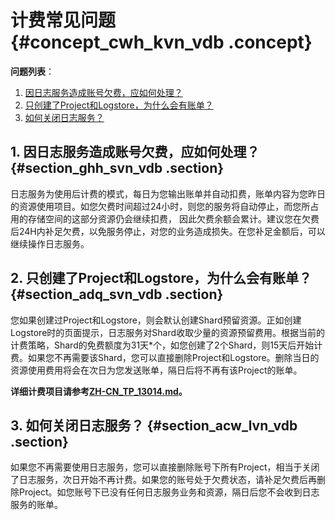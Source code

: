 # 计费常见问题 {#concept_cwh_kvn_vdb .concept}

**问题列表**：

1.  [因日志服务造成账号欠费，应如何处理？](#)
2.  [只创建了Project和Logstore，为什么会有账单？](#)
3.  [如何关闭日志服务？](#)

## 1. 因日志服务造成账号欠费，应如何处理？ {#section_ghh_svn_vdb .section}

日志服务为使用后计费的模式，每日为您输出账单并自动扣费，账单内容为您昨日的资源使用项目。如您欠费时间超过24小时，则您的服务将自动停止，而您所占用的存储空间的这部分资源仍会继续扣费， 因此欠费余额会累计。建议您在欠费后24H内补足欠费，以免服务停止，对您的业务造成损失。在您补足金额后，可以继续操作日志服务。

## 2. 只创建了Project和Logstore，为什么会有账单？ {#section_adq_svn_vdb .section}

您如果创建过Project和Logstore，则会默认创建Shard预留资源。正如创建Logstore时的页面提示，日志服务对Shard收取少量的资源预留费用。根据当前的计费策略，Shard的免费额度为31天\*个，如您创建了2个Shard，则15天后开始计费。如果您不再需要该Shard，您可以直接删除Project和Logstore。删除当日的资源使用费用将会在次日为您发送账单，隔日后将不再有该Project的账单。

**详细计费项目请参考[ZH-CN\_TP\_13014.md](cn.zh-CN/产品定价/计费方式.md)。**

## 3. 如何关闭日志服务？ {#section_acw_lvn_vdb .section}

如果您不再需要使用日志服务，您可以直接删除账号下所有Project，相当于关闭了日志服务，次日开始不再计费。如果您的账号处于欠费状态，请补足欠费后再删除Project。如您账号下已没有任何日志服务业务和资源，隔日后您不会收到日志服务的账单。

